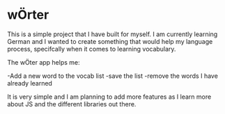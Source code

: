 # wÖrter

This is a simple project that I have built for myself. I am currently learning German and I wanted to create something that would help my language process, specifcally when it comes to learning vocabulary.

The wÖter app helps me: 

-Add a new word to the vocab list
-save the list
-remove the words I have already learned

It is very simple and I am planning to add more features as I learn more about JS and the different libraries out there.  
